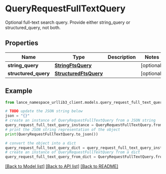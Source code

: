 # QueryRequestFullTextQuery

Optional full-text search query. Provide either string_query or structured_query, not both.

## Properties

Name | Type | Description | Notes
------------ | ------------- | ------------- | -------------
**string_query** | [**StringFtsQuery**](StringFtsQuery.md) |  | [optional] 
**structured_query** | [**StructuredFtsQuery**](StructuredFtsQuery.md) |  | [optional] 

## Example

```python
from lance_namespace_urllib3_client.models.query_request_full_text_query import QueryRequestFullTextQuery

# TODO update the JSON string below
json = "{}"
# create an instance of QueryRequestFullTextQuery from a JSON string
query_request_full_text_query_instance = QueryRequestFullTextQuery.from_json(json)
# print the JSON string representation of the object
print(QueryRequestFullTextQuery.to_json())

# convert the object into a dict
query_request_full_text_query_dict = query_request_full_text_query_instance.to_dict()
# create an instance of QueryRequestFullTextQuery from a dict
query_request_full_text_query_from_dict = QueryRequestFullTextQuery.from_dict(query_request_full_text_query_dict)
```
[[Back to Model list]](../README.md#documentation-for-models) [[Back to API list]](../README.md#documentation-for-api-endpoints) [[Back to README]](../README.md)


